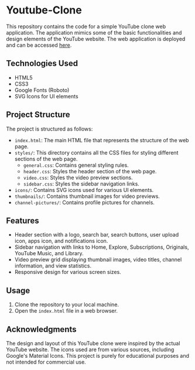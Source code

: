 # Youtube-Clone

This repository contains the code for a simple YouTube clone web application. The application mimics some of the basic functionalities and design elements of the YouTube website. The web application is deployed and can be accessed [here](https://kirankumar72.github.io/yt-clone/).

## Technologies Used

- HTML5
- CSS3
- Google Fonts (Roboto)
- SVG Icons for UI elements

## Project Structure

The project is structured as follows:

- `index.html`: The main HTML file that represents the structure of the web page.
- `styles/`: This directory contains all the CSS files for styling different sections of the web page.
  - `general.css`: Contains general styling rules.
  - `header.css`: Styles the header section of the web page.
  - `video.css`: Styles the video preview sections.
  - `sidebar.css`: Styles the sidebar navigation links.
- `icons/`: Contains SVG icons used for various UI elements.
- `thumbnails/`: Contains thumbnail images for video previews.
- `channel-pictures/`: Contains profile pictures for channels.

## Features

- Header section with a logo, search bar, search buttons, user upload icon, apps icon, and notifications icon.
- Sidebar navigation with links to Home, Explore, Subscriptions, Originals, YouTube Music, and Library.
- Video preview grid displaying thumbnail images, video titles, channel information, and view statistics.
- Responsive design for various screen sizes.

## Usage

1. Clone the repository to your local machine.
2. Open the `index.html` file in a web browser.

## Acknowledgments

The design and layout of this YouTube clone were inspired by the actual YouTube website. The icons used are from various sources, including Google's Material Icons. This project is purely for educational purposes and not intended for commercial use.
